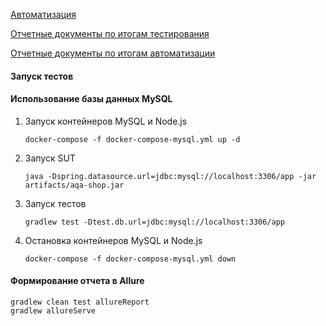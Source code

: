 

[Автоматизация](https://github.com/AlexanderKachalov/Diploma/blob/master/docs/Plan.md)

[Отчетные документы по итогам тестирования](https://github.com/AlexanderKachalov/Diploma/blob/master/docs/Report.md)

[Отчетные документы по итогам автоматизации](https://github.com/AlexanderKachalov/Diploma/blob/master/docs/Summary.md)

#### __Запуск тестов__

#### Использование базы данных MySQL
1. Запуск контейнеров MySQL и Node.js
    ```
    docker-compose -f docker-compose-mysql.yml up -d 
    ```

2. Запуск SUT
    ```
    java -Dspring.datasource.url=jdbc:mysql://localhost:3306/app -jar artifacts/aqa-shop.jar
    ```

3. Запуск тестов
    ```
    gradlew test -Dtest.db.url=jdbc:mysql://localhost:3306/app
    ```
   
4. Остановка контейнеров MySQL и Node.js
    ```
    docker-compose -f docker-compose-mysql.yml down
    ```
  
#### Формирование отчета в Allure

```
gradlew clean test allureReport 
gradlew allureServe
```
